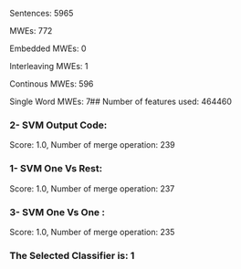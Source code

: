 Sentences: 5965

MWEs: 772

Embedded MWEs: 0

Interleaving MWEs: 1

Continous MWEs: 596

Single Word MWEs: 7## Number of features used: 464460

### 2- SVM Output Code: 
Score: 1.0, Number of merge operation: 239
### 1- SVM One Vs Rest: 
Score: 1.0, Number of merge operation: 237
### 3- SVM One Vs One : 
Score: 1.0, Number of merge operation: 235
### The Selected Classifier is: 1
